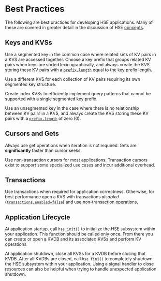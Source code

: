 # Best Practices

The following are best practices for developing HSE applications.
Many of these are covered in greater detail in the discussion of
HSE [concepts](concepts.md).


## Keys and KVSs

Use a segmented key in the common case where related sets of KV pairs in a
KVS are accessed together.  Choose a key prefix that groups related KV pairs
when keys are sorted lexicographically, and always create the KVS
storing these KV pairs with a
[`prefix.length`](../gs/params.md#kvs-create-time-parameters)
equal to the key prefix length.

Use a different KVS for each collection of KV pairs requiring its own
segmented key structure.

Create index KVSs to efficiently implement query patterns that
cannot be supported with a single segmented key prefix.

Use an unsegmented key in the case where there is no relationship between
KV pairs in a KVS, and always create the KVS storing these KV pairs with a
[`prefix.length`](../gs/params.md#kvs-create-time-parameters) of zero (0).


## Cursors and Gets

Always use get operations when iteration is not required.  Gets are
**significantly** faster than cursor seeks.

Use non-transaction cursors for most applications.  Transaction cursors
exist to support some specialized use cases and incur additional overhead.


## Transactions

Use transactions when required for application correctness.
Otherwise, for best performance open a KVS with transactions *disabled*
([`transactions.enabled=false`](../gs/params.md#kvs-runtime-parameters))
and use non-transaction operations.


## Application Lifecycle

At application startup, call `hse_init()` to initialize the HSE subsystem
within your application.  This function should be called only once.
From there you can create or open a KVDB and its associated KVSs
and perform KV operations.

At application shutdown, close all KVSs for a KVDB before closing
that KVDB.  After all KVDBs are closed, call `hse_fini()` to
completely shutdown the HSE subsystem within your application.
Using a signal handler to close resources can also be helpful when
trying to handle unexpected application shutdown.
